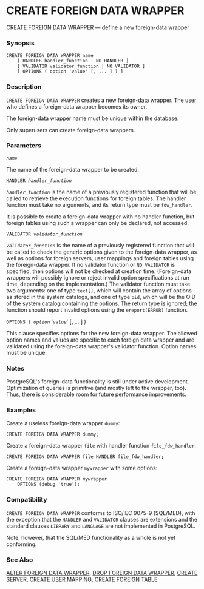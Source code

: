 # CREATE FOREIGN DATA WRAPPER

CREATE FOREIGN DATA WRAPPER — define a new foreign-data wrapper

### Synopsis

```
CREATE FOREIGN DATA WRAPPER name
    [ HANDLER handler_function | NO HANDLER ]
    [ VALIDATOR validator_function | NO VALIDATOR ]
    [ OPTIONS ( option 'value' [, ... ] ) ]
```

### Description

`CREATE FOREIGN DATA WRAPPER` creates a new foreign-data wrapper. The user who defines a foreign-data wrapper becomes its owner.

The foreign-data wrapper name must be unique within the database.

Only superusers can create foreign-data wrappers.

### Parameters

_`name`_

The name of the foreign-data wrapper to be created.

`HANDLER `_`handler_function`_

_`handler_function`_ is the name of a previously registered function that will be called to retrieve the execution functions for foreign tables. The handler function must take no arguments, and its return type must be `fdw_handler`.

It is possible to create a foreign-data wrapper with no handler function, but foreign tables using such a wrapper can only be declared, not accessed.

`VALIDATOR `_`validator_function`_

_`validator_function`_ is the name of a previously registered function that will be called to check the generic options given to the foreign-data wrapper, as well as options for foreign servers, user mappings and foreign tables using the foreign-data wrapper. If no validator function or `NO VALIDATOR` is specified, then options will not be checked at creation time. (Foreign-data wrappers will possibly ignore or reject invalid option specifications at run time, depending on the implementation.) The validator function must take two arguments: one of type `text[]`, which will contain the array of options as stored in the system catalogs, and one of type `oid`, which will be the OID of the system catalog containing the options. The return type is ignored; the function should report invalid options using the `ereport(ERROR)` function.

`OPTIONS ( `_`option`_ '_`value`_' \[, ... ] )

This clause specifies options for the new foreign-data wrapper. The allowed option names and values are specific to each foreign data wrapper and are validated using the foreign-data wrapper's validator function. Option names must be unique.

### Notes

PostgreSQL's foreign-data functionality is still under active development. Optimization of queries is primitive (and mostly left to the wrapper, too). Thus, there is considerable room for future performance improvements.

### Examples

Create a useless foreign-data wrapper `dummy`:

```
CREATE FOREIGN DATA WRAPPER dummy;
```

Create a foreign-data wrapper `file` with handler function `file_fdw_handler`:

```
CREATE FOREIGN DATA WRAPPER file HANDLER file_fdw_handler;
```

Create a foreign-data wrapper `mywrapper` with some options:

```
CREATE FOREIGN DATA WRAPPER mywrapper
    OPTIONS (debug 'true');
```

### Compatibility

`CREATE FOREIGN DATA WRAPPER` conforms to ISO/IEC 9075-9 (SQL/MED), with the exception that the `HANDLER` and `VALIDATOR` clauses are extensions and the standard clauses `LIBRARY` and `LANGUAGE` are not implemented in PostgreSQL.

Note, however, that the SQL/MED functionality as a whole is not yet conforming.

### See Also

[ALTER FOREIGN DATA WRAPPER](https://www.postgresql.org/docs/13/sql-alterforeigndatawrapper.html), [DROP FOREIGN DATA WRAPPER](https://www.postgresql.org/docs/13/sql-dropforeigndatawrapper.html), [CREATE SERVER](https://www.postgresql.org/docs/13/sql-createserver.html), [CREATE USER MAPPING](https://www.postgresql.org/docs/13/sql-createusermapping.html), [CREATE FOREIGN TABLE](https://www.postgresql.org/docs/13/sql-createforeigntable.html)
